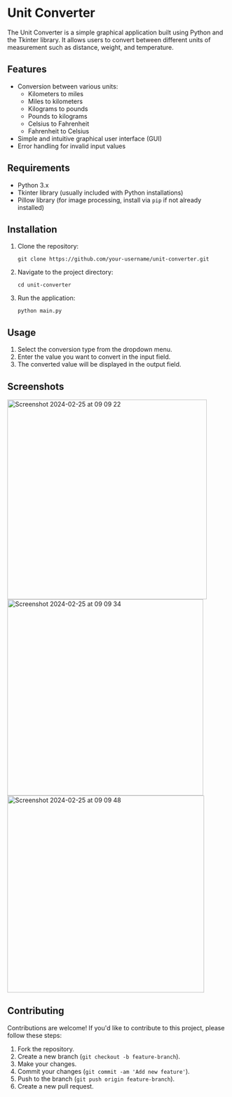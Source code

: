 
# Unit Converter

The Unit Converter is a simple graphical application built using Python and the Tkinter library. It allows users to convert between different units of measurement such as distance, weight, and temperature.

## Features

- Conversion between various units:
  - Kilometers to miles
  - Miles to kilometers
  - Kilograms to pounds
  - Pounds to kilograms
  - Celsius to Fahrenheit
  - Fahrenheit to Celsius
- Simple and intuitive graphical user interface (GUI)
- Error handling for invalid input values

## Requirements

- Python 3.x
- Tkinter library (usually included with Python installations)
- Pillow library (for image processing, install via `pip` if not already installed)

## Installation

1. Clone the repository:

   ```
   git clone https://github.com/your-username/unit-converter.git
   ```

2. Navigate to the project directory:

   ```
   cd unit-converter
   ```

3. Run the application:

   ```
   python main.py
   ```

## Usage

1. Select the conversion type from the dropdown menu.
2. Enter the value you want to convert in the input field.
3. The converted value will be displayed in the output field.

## Screenshots

<img width="455" alt="Screenshot 2024-02-25 at 09 09 22" src="https://github.com/Deepak6055/Unit_converter/assets/127471071/d8d731df-7840-445b-a809-545ba927198a">
<img width="447" alt="Screenshot 2024-02-25 at 09 09 34" src="https://github.com/Deepak6055/Unit_converter/assets/127471071/bcd4528e-5e0a-406d-874b-c3d9c7971eb9">
<img width="449" alt="Screenshot 2024-02-25 at 09 09 48" src="https://github.com/Deepak6055/Unit_converter/assets/127471071/7f05f4af-6e33-46ee-a917-9b75fa4cbb19">




## Contributing

Contributions are welcome! If you'd like to contribute to this project, please follow these steps:

1. Fork the repository.
2. Create a new branch (`git checkout -b feature-branch`).
3. Make your changes.
4. Commit your changes (`git commit -am 'Add new feature'`).
5. Push to the branch (`git push origin feature-branch`).
6. Create a new pull request.

